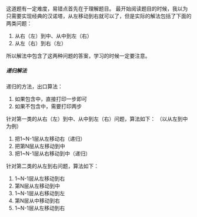 这道题有一定难度，易错点首先在于理解题目。
最开始阅读题目的时候，我以为只需要实现经典的汉诺塔，从左移动到右就可以了，但是实际的解法包括了下面的两类问题：
1. 从右（左）到中、从中到左（右）
2. 从左（右）到右（左）

所以解法中包含了这两种问题的答案，学习的时候一定要注意。

##### 递归解法
递归的方法，出口算法：
1. 如果包含中，直接打印一步即可
2. 如果不包含中，需要打印两步

针对第一类的从右（左）到中、从中到左（右）问题，算法如下：
（以从左到中为例）
1. 把1~N-1层从左移动右（递归）
2. 把第N层从左移动到中
3. 把1~N-1层从右移动到中（递归）

针对第二类的从左到右问题，算法如下：
1. 1~N-1层从左移动到右
2. 第N层从左移动到中
3. 1~N-1层从右移动到左
4. 第N层从中移动到右
5. 1~N-1层从左移动到右


